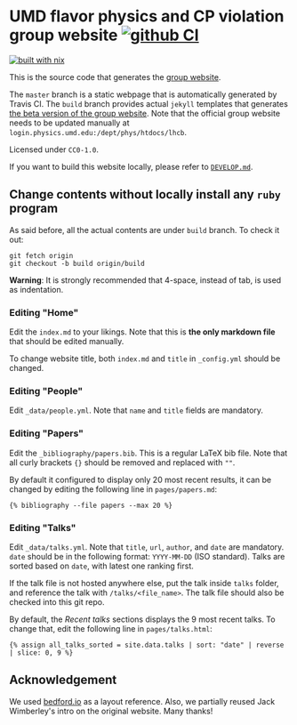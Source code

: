 # UMD flavor physics and CP violation group website [![github CI](https://github.com/umd-lhcb/umd-lhcb.github.io/workflows/CI/badge.svg?branch=build)](https://github.com/umd-lhcb/umd-lhcb.github.io/actions?query=workflow%3ACI)

[![built with nix](https://builtwithnix.org/badge.svg)](https://builtwithnix.org)

This is the source code that generates the [group website](http://flavor.physics.umd.edu).

The `master` branch is a static webpage that is automatically generated by
Travis CI. The `build` branch provides actual `jekyll` templates that
generates [the beta version of the group website](https://umd-lhcb.github.io).
Note that the official group website needs to be updated manually at
`login.physics.umd.edu:/dept/phys/htdocs/lhcb`.

Licensed under `CC0-1.0`.

If you want to build this website locally, please refer to
[`DEVELOP.md`](./DEVELOP.md).


## Change contents without locally install any `ruby` program
As said before, all the actual contents are under `build` branch.  To check it
out:
```
git fetch origin
git checkout -b build origin/build
```

**Warning**: It is strongly recommended that 4-space, instead of tab, is used as
indentation.

### Editing "Home"
Edit the `index.md` to your likings. Note that this is **the only markdown
file** that should be edited manually.

To change website title, both `index.md` and `title` in `_config.yml` should be
changed.

### Editing "People"
Edit `_data/people.yml`. Note that `name` and `title` fields are mandatory.

### Editing "Papers"
Edit the `_bibliography/papers.bib`. This is a regular LaTeX bib file. Note
that all curly brackets `{}` should be removed and replaced with `""`.

By default it configured to display only 20 most recent results, it can be
changed by editing the following line in `pages/papers.md`:
```liquid
{% bibliography --file papers --max 20 %}
```

### Editing "Talks"
Edit `_data/talks.yml`. Note that `title`, `url`, `author`, and `date` are
mandatory.
`date` should be in the following format: `YYYY-MM-DD` (ISO standard). Talks
are sorted based on `date`, with latest one ranking first.

If the talk file is not hosted anywhere else, put the talk inside `talks`
folder, and reference the talk with `/talks/<file_name>`. The talk file should
also be checked into this git repo.

By default, the _Recent talks_ sections displays the 9 most recent talks. To
change that, edit the following line in `pages/talks.html`:
```liquid
{% assign all_talks_sorted = site.data.talks | sort: "date" | reverse | slice: 0, 9 %}
```


## Acknowledgement
We used [bedford.io](https://bedford.io) as a layout reference. Also, we
partially reused Jack Wimberley's intro on the original website. Many thanks!
